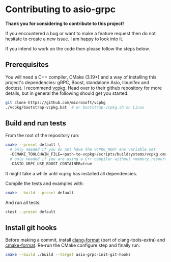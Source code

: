 # Contributing to asio-grpc

**Thank you for considering to contribute to this project!**

If you encountered a bug or want to make a feature request then do not hesitate to create a new issue. I am happy to look into it. 

If you intend to work on the code then please follow the steps below.

## Prerequisites

You will need a C++ compiler, CMake (3.19+) and a way of installing this project's dependencies: gRPC, Boost, standalone Asio, libunifex and doctest. I recommend [vcpkg](https://github.com/microsoft/vcpkg). 
Head over to their github repository for more details, but in general the following should get you started: 

```sh
git clone https://github.com/microsoft/vcpkg
./vcpkg/bootstrap-vcpkg.bat  # or bootstrap-vcpkg.sh on Linux
```

## Build and run tests

From the root of the repository run:

```sh
cmake --preset default \
  # only needed if you do not have the VCPKG_ROOT env variable set
  -DCMAKE_TOOLCHAIN_FILE=<path-to-vcpkg>/scripts/buildsystems/vcpkg.cmake \
  # only needed if you are using a C++ compiler without <memory_resource>
  -DASIO_GRPC_USE_BOOST_CONTAINER=true
```

It might take a while until vcpkg has installed all dependencies.

Compile the tests and examples with:

```sh
cmake --build --preset default
```

And run all tests:

```sh
ctest --preset default
```

## Install git hooks

Before making a commit, install [clang-format](https://github.com/llvm/llvm-project/releases) (part of clang-tools-extra) and [cmake-format](https://pypi.org/project/cmake-format/). 
Re-run the CMake configure step and finally run:

```sh
cmake --build ./build --target asio-grpc-init-git-hooks
```
